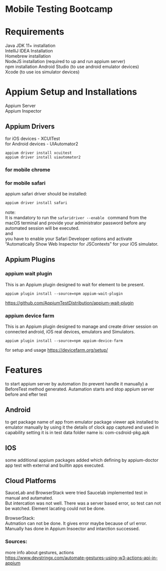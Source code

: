 # Mobile Testing Bootcamp

# Requirements  
Java JDK 11+ installation  
IntelliJ IDEA Installation  
Homebrew installation  
NodeJS installation (required to up and run appium server)  
npm installation
Android Studio (to use android emulator devices)  
Xcode (to use ios simulator devices)

# Appium Setup and Installations
Appium Server  
Appium Inspector

## Appium Drivers
for iOS devices - XCUITest  
for Android devices - UIAutomator2  
```ddt
appium driver install xcuitest
appium driver install uiautomator2
```
### for mobile chrome

### for mobile safari  
appium safari driver should be installed:
```bash
appium driver install safari
```
note:   
It is mandatory to run the ```safaridriver --enable ```
command from the macOS terminal and provide your administrator password before any automated session will be executed.  
and  
you have to enable your Safari Developer options and activate “Automatically Show Web Inspector for JSContexts” for your iOS simulator.


## Appium Plugins

### appium wait plugin  
This is an Appium plugin designed to wait for element to be present.
``` 
appium plugin install --source=npm appium-wait-plugin
```
https://github.com/AppiumTestDistribution/appium-wait-plugin  


### appium device farm  
This is an Appium plugin designed to manage and create driver session on connected android, iOS real devices, emulators and Simulators.  
```
appium plugin install --source=npm appium-device-farm
```  
for setup and usage
https://devicefarm.org/setup/

# Features
to start appium server by automation (to prevent handle it manually) a BeforeTest method generated. Autamation starts and stop appium server before and efter test

## Android
to get package name of app from emulator package viewer apk installed to emulator manually
by using it the details of clock app captured and used in capability setting
it is in test data folder name is: com-csdroid-pkg.apk


## IOS
some additional appium packages added which defining by appium-doctor
app test with external and builtin apps executed.


## Cloud Platforms  
SauceLab and BrowserStack were tried
Saucelab implemented test in manual and autamated.  
But intercation was not well. There was a server based error, so test can not be watched. Element lacating could not be done.

BrowserStack:  
Autmation can not be done. It gives error maybe because of url error.
Manually has done in Appium Insoector and intarction successed.  



### Sources:  
more info about gestures, actions  
https://www.devstringx.com/automate-gestures-using-w3-actions-api-in-appium



